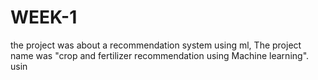 # WEEK-1
 the project was about a recommendation system using ml, The project name was "crop and fertilizer recommendation using Machine learning". usin
